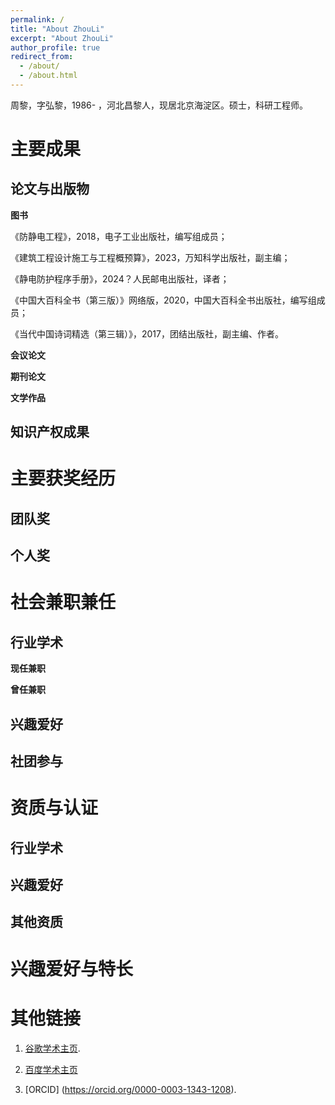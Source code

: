 ```yaml
---
permalink: /
title: "About ZhouLi"
excerpt: "About ZhouLi"
author_profile: true
redirect_from: 
  - /about/
  - /about.html
---
```


周黎，字弘黎，1986- ，河北昌黎人，现居北京海淀区。硕士，科研工程师。

主要成果
======


论文与出版物
-------


**图书**

《防静电工程》，2018，电子工业出版社，编写组成员；

《建筑工程设计施工与工程概预算》，2023，万知科学出版社，副主编；

《静电防护程序手册》，2024？人民邮电出版社，译者；

《中国大百科全书（第三版）》网络版，2020，中国大百科全书出版社，编写组成员；

《当代中国诗词精选（第三辑）》，2017，团结出版社，副主编、作者。


**会议论文**


**期刊论文**


**文学作品**


知识产权成果
-------


主要获奖经历
======

团队奖
-------

个人奖
-------


社会兼职兼任
======

行业学术
-------

**现任兼职**


**曾任兼职**



兴趣爱好
-------


社团参与
-------


资质与认证
======


行业学术
-------


兴趣爱好
-------

其他资质
-------


兴趣爱好与特长
======



其他链接
======

1. [谷歌学术主页](https://scholar.google.com/citations?hl=ja&user=fX3OYbkAAAAJ).

2. [百度学术主页](https://xueshu.baidu.com/scholarID/CN-B87421AJ)

3. [ORCID]  (https://orcid.org/0000-0003-1343-1208).
